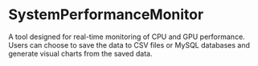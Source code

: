 # SystemPerformanceMonitor
A tool designed for real-time monitoring of CPU and GPU performance. Users can choose to save the data to CSV files or MySQL databases and generate visual charts from the saved data.
